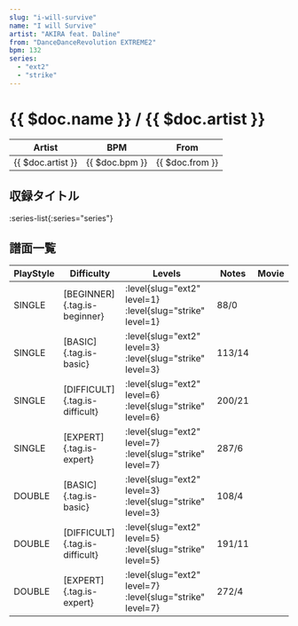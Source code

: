```yaml
---
slug: "i-will-survive"
name: "I will Survive"
artist: "AKIRA feat. Daline"
from: "DanceDanceRevolution EXTREME2"
bpm: 132
series:
  - "ext2"
  - "strike"
---
```


# {{ $doc.name }} / {{ $doc.artist }}

|Artist|BPM|From|
|------|---|----|
|{{ $doc.artist }}|{{ $doc.bpm }}|{{ $doc.from }}|

## 収録タイトル

:series-list{:series="series"}

## 譜面一覧

|PlayStyle|Difficulty|Levels|Notes|Movie|
|---------|----------|------|-----|-----|
|SINGLE|[BEGINNER]{.tag.is-beginner}|<div class="field is-grouped is-grouped-multiline">:level{slug="ext2" level=1} :level{slug="strike" level=1}</div>|88/0||
|SINGLE|[BASIC]{.tag.is-basic}|<div class="field is-grouped is-grouped-multiline">:level{slug="ext2" level=3} :level{slug="strike" level=3}</div>|113/14||
|SINGLE|[DIFFICULT]{.tag.is-difficult}|<div class="field is-grouped is-grouped-multiline">:level{slug="ext2" level=6} :level{slug="strike" level=6}</div>|200/21||
|SINGLE|[EXPERT]{.tag.is-expert}|<div class="field is-grouped is-grouped-multiline">:level{slug="ext2" level=7} :level{slug="strike" level=7}</div>|287/6||
|DOUBLE|[BASIC]{.tag.is-basic}|<div class="field is-grouped is-grouped-multiline">:level{slug="ext2" level=3} :level{slug="strike" level=3}</div>|108/4||
|DOUBLE|[DIFFICULT]{.tag.is-difficult}|<div class="field is-grouped is-grouped-multiline">:level{slug="ext2" level=5} :level{slug="strike" level=5}</div>|191/11||
|DOUBLE|[EXPERT]{.tag.is-expert}|<div class="field is-grouped is-grouped-multiline">:level{slug="ext2" level=7} :level{slug="strike" level=7}</div>|272/4||
